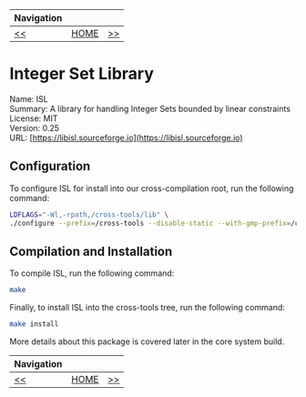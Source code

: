 | Navigation |||
| --- | --- | ---: |
| [<<](./CrossCompileMPC.md) | [HOME](./README.md) | [>>](./CrossCompileGNUBinutils.md) |

# Integer Set Library

Name: ISL<br />
Summary: A library for handling Integer Sets bounded by linear constraints<br />
License: MIT<br />
Version: 0.25<br />
URL: [https://libisl.sourceforge.io](https://libisl.sourceforge.io)<br />

## Configuration

To configure ISL for install into our cross-compilation root, run the following command:

```bash
LDFLAGS="-Wl,-rpath,/cross-tools/lib" \
./configure --prefix=/cross-tools --disable-static --with-gmp-prefix=/cross-tools
```

## Compilation and Installation

To compile ISL, run the following command:

```bash
make
```

Finally, to install ISL into the cross-tools tree, run the following command:

```bash
make install
```

More details about this package is covered later in the core system build.

| Navigation |||
| --- | --- | ---: |
| [<<](./CrossCompileMPC.md) | [HOME](./README.md) | [>>](./CrossCompileGNUBinutils.md) |
